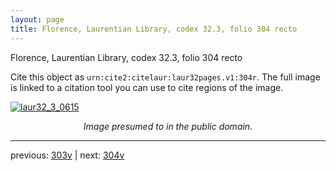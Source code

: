 ```yaml
---
layout: page
title: Florence, Laurentian Library, codex 32.3, folio 304 recto
---
```


Florence, Laurentian Library, codex 32.3, folio 304 recto

Cite this object as `urn:cite2:citelaur:laur32pages.v1:304r`.  The full image is linked to a citation tool you can use to cite regions of the image.

[![laur32_3_0615](http://www.homermultitext.org/iipsrv?IIIF=/project/homer/pyramidal/deepzoom/citelaur/laur32imgs/v1/laur32_3_0615.tif/full/800,/0/default.jpg)](http://www.homermultitext.org/ict2/?urn=urn:cite2:citelaur:laur32imgs.v1:laur32_3_0615) 

<p style="text-align: center; font-style: italic;">Image presumed to in the public domain.</p>

---

previous: [303v](../303v/) | next: [304v](../304v/)
